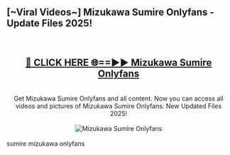 <h2>[~Viral Videos~] Mizukawa Sumire Onlyfans - Update Files 2025!</h2>
<br>
<div align="center">
<h2><a href="https://betterlinks.top/A2PfLJ" rel="nofollow">🔴 CLICK HERE 🌐==►► Mizukawa Sumire Onlyfans</a></h2>
<br>
Get Mizukawa Sumire Onlyfans and all content. Now you can access all videos and pictures of Mizukawa Sumire Onlyfans. New Updated Files 2025!
<br>
<br>
<a href="https://betterlinks.top/A2PfLJ" rel="nofollow" data-target="animated-image.originalLink"><img src="https://i.ibb.co.com/WyWwxjT/player-gif2.gif" alt="Mizukawa Sumire Onlyfans" style="max-width: 100%; display: inline-block;" data-target="animated-image.originalImage"></a>
</div>
<br>
sumire mizukawa onlyfans